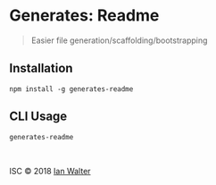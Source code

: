 # Generates: Readme
> Easier file generation/scaffolding/bootstrapping

## Installation

```fish
npm install -g generates-readme
```

## CLI Usage

```fish
generates-readme
```

&nbsp;

ISC &copy; 2018 [Ian Walter](https://iankwalter.com)
